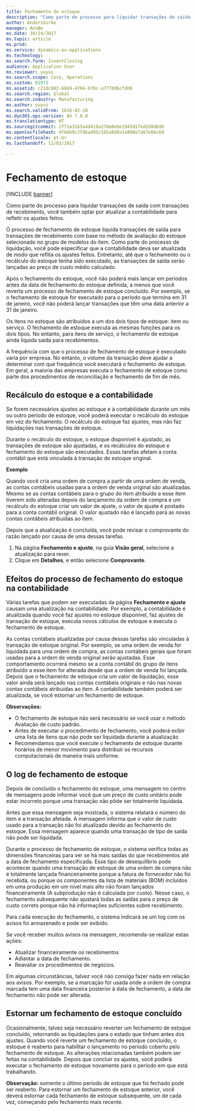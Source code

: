 ```yaml
---
title: Fechamento de estoque
description: "Como parte do processo para liquidar transações de saída com transações de recebimento, você também optar por atualizar a contabilidade para refletir os ajustes feitos."
author: AndersGirke
manager: AnnBe
ms.date: 10/24/2017
ms.topic: article
ms.prod: 
ms.service: dynamics-ax-applications
ms.technology: 
ms.search.form: InventClosing
audience: Application User
ms.reviewer: yuyus
ms.search.scope: Core, Operations
ms.custom: 61973
ms.assetid: c210c882-6849-4704-b78c-a777dd6cfdb6
ms.search.region: Global
ms.search.industry: Manufacturing
ms.author: yuyus
ms.search.validFrom: 2016-02-28
ms.dyn365.ops.version: AX 7.0.0
ms.translationtype: HT
ms.sourcegitcommit: 2771a31b5a4d418a27de0ebe1945d1fed2d8d6d6
ms.openlocfilehash: dfb6b9c2f4bad95c165a8d8a1e888e7a67e66c69
ms.contentlocale: pt-br
ms.lasthandoff: 11/03/2017

---
```


# <a name="inventory-close"></a>Fechamento de estoque

[!INCLUDE [banner](../includes/banner.md)]

Como parte do processo para liquidar transações de saída com transações de recebimento, você também optar por atualizar a contabilidade para refletir os ajustes feitos.

O processo de fechamento de estoque liquida transações de saída para transações de recebimento com base no método de avaliação do estoque selecionado no grupo de modelos do item. Como parte do processo de liquidação, você pode especificar que a contabilidade deva ser atualizada de modo que reflita os ajustes feitos. Entretanto, até que o fechamento ou o recálculo do estoque tenha sido executado, as transações de saída serão lançadas ao preço de custo médio calculado. 

Após o fechamento do estoque, você não poderá mais lançar em períodos antes da data de fechamento do estoque definida, a menos que você reverta um processo de fechamento de estoque concluído. Por exemplo, se o fechamento de estoque for executado para o período que termina em 31 de janeiro, você não poderá lançar transações que têm uma data anterior a 31 de janeiro. 

Os itens no estoque são atribuídos a um dos dois tipos de estoque: item ou serviço. O fechamento de estoque executa as mesmas funções para os dois tipos. No entanto, para itens de serviço, o fechamento de estoque ainda liquida saída para recebimentos. 

A frequência com que o processo de fechamento de estoque é executado varia por empresa. No entanto, o volume da transação deve ajudar a determinar com que frequência você executará o fechamento de estoque. Em geral, a maioria das empresas executa o fechamento de estoque como parte dos procedimentos de reconciliação e fechamento de fim de mês.

## <a name="inventory-recalculation-and-the-general-ledger"></a>Recálculo do estoque e a contabilidade
Se forem necessários ajustes ao estoque e à contabilidade durante um mês ou outro período de estoque, você poderá executar o recálculo do estoque em vez do fechamento. O recálculo do estoque faz ajustes, mas não faz liquidações nas transações de estoque. 

Durante o recálculo do estoque, o estoque disponível é ajustado, as transações de estoque são ajustadas, e os recálculos do estoque e fechamento do estoque são executados. Essas tarefas afetam a conta contábil que está vinculada à transação de estoque original. 

**Exemplo** 

Quando você cria uma ordem de compra a partir de uma ordem de venda, as contas contábeis usadas para a ordem de venda original são atualizadas. Mesmo se as contas contábeis para o grupo do item atribuído a esse item tiverem sido alteradas depois do lançamento da ordem de compra e um recálculo do estoque criar um valor de ajuste, o valor de ajuste é postado para a conta contábil original. O valor ajustado não é lançado para as novas contas contábeis atribuídas ao item. 

Depois que a atualização é concluída, você pode revisar o comprovante do razão lançado por causa de uma dessas tarefas.

1.  Na página **Fechamento e ajuste**, na guia **Visão geral**, selecione a atualização para rever.
2.  Clique em **Detalhes**, e então selecione **Comprovante**.

## <a name="effects-of-the-inventory-close-process-on-the-general-ledger"></a>Efeitos do processo de fechamento do estoque na contabilidade
Várias tarefas que podem ser executadas da página **Fechamento e ajuste** causam uma atualização na contabilidade. Por exemplo, a contabilidade é atualizada quando você faz ajustes no estoque disponível, faz ajustes de transação de estoque, executa novos cálculos de estoque e executa o fechamento de estoque. 

As contas contábeis atualizadas por causa dessas tarefas são vinculadas à transação de estoque original. Por exemplo, se uma ordem de venda for liquidada para uma ordem de compra, as contas contábeis gerais que foram usadas para a ordem de venda original serão ajustadas. Esse comportamento ocorrerá mesmo se a conta contábil do grupo de itens atribuído a esse item for alterada desde que a ordem de venda foi lançada. Depois que o fechamento de estoque cria um valor de liquidação, esse valor ainda será lançado nas contas contábeis originais e não nas novas contas contábeis atribuídas ao item. A contabilidade também poderá ser atualizada, se você estornar um fechamento de estoque. 

**Observações:**

-   O fechamento de estoque não será necessário se você usar o método Avaliação de custo padrão.
-   Antes de executar o procedimento de fechamento, você poderá exibir uma lista de itens que não pode ser liquidada durante a atualização
-   Recomendamos que você execute o fechamento de estoque durante horários de menor movimento para distribuir os recursos computacionais de maneira mais uniforme.

## <a name="the-inventory-close-log"></a>O log de fechamento de estoque
Depois de concluído o fechamento do estoque, uma mensagem no centro de mensagens pode informar você que um preço de custo unitário pode estar incorreto porque uma transação não pôde ser totalmente liquidada. 

Antes que essa mensagem seja mostrada, o sistema relatará o número do item e a transação afetada. A mensagem informa que o valor de custo usado para a transação não foi atualizado devido ao fechamento do estoque. Essa mensagem aparece quando uma transação de tipo de saída não pode ser liquidada. 

Durante o processo de fechamento de estoque, o sistema verifica todas as dimensões financeiras para ver se há mais saídas do que recebimentos até a data de fechamento especificada. Esse tipo de desequilíbrio pode acontecer quando uma transação de estoque de uma ordem de compra não é totalmente lançada financeiramente porque a fatura de fornecedor não foi recebida, ou porque os componentes da lista de materiais (BOM) incluídos em uma produção em um nível mais alto não foram lançados financeiramente (A subprodução não é calculada por custo). Nesse caso, o fechamento subsequente não ajustará todas as saídas para o preço de custo correto porque não há informações suficientes sobre recebimento. 

Para cada execução do fechamento, o sistema indicará se um log com os avisos foi armazenado e pode ser exibido. 

Se você receber muitos avisos na mensagem, recomenda-se realizar estas ações:

-   Atualizar financeiramente os recebimentos
-   Adiantar a data de fechamento.
-   Reavaliar os procedimentos de negócios.

Em algumas circunstâncias, talvez você não consiga fazer nada em relação aos avisos. Por exemplo, se a marcação for usada onde a ordem de compra marcada tem uma data financeira posterior à data de fechamento, a data de fechamento não pode ser alterada.

## <a name="reversing-a-completed-inventory-close"></a>Estornar um fechamento de estoque concluído
Ocasionalmente, talvez seja necessário reverter um fechamento de estoque concluído, retornando as liquidações para o estado que tinham antes dos ajustes. Quando você reverte um fechamento de estoque concluído, o estoque é reaberto para habilitar o lançamento no período coberto pelo fechamento de estoque. As alterações relacionadas também podem ser feitas na contabilidade. Depois que concluir os ajustes, você poderá executar o fechamento de estoque novamente para o período em que está trabalhando. 

**Observação:** somente o último período de estoque que foi fechado pode ser reaberto. Para estornar um fechamento de estoque anterior, você deverá estornar cada fechamento de estoque subsequente, um de cada vez, começando pelo fechamento mais recente.




